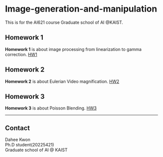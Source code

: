 # Image-generation-and-manipulation
This is for the AI621 course Graduate school of AI @KAIST. 



## Homework 1
**Homework 1** is about image processing from linearization to gamma correction. [HW1](Homework1.md)

## Homework 2 
**Homework 2** is about Eulerian Video magnification. [HW2](Homework2.md)

## Homework 3
**Homework 3** is about Poisson Blending. [HW3](Homework3.md)

-------------------------------------------------
## Contact
Dahee Kwon \
Ph.D student(20225421) \
Graduate school of AI @ KAIST 
